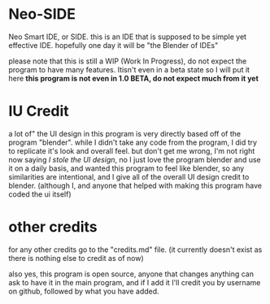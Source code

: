 # Neo-SIDE

Neo Smart IDE, or SIDE. this is an IDE that is supposed to be simple yet effective IDE. hopefully one day
it will be "the Blender of IDEs"

please note that this is still a WIP (Work In Progress), do not expect the program to have many features. Itisn't even in a beta state
so I will put it here
**this program is not even in 1.0 BETA, do not expect much from it yet**

# IU Credit

a lot of" the UI design in this program is very directly based off of the program "blender". while I didn't take any code from
the program, I did try to replicate it's look and overall feel. but don't get me wrong, I'm not right now saying _I stole the UI
design_, no I just love the program blender and use it on a daily basis, and wanted this program to feel like blender, so any similarities
are intentional, and I give all of the overall UI design credit to blender. (although I, and anyone that helped with making this program
have coded the ui itself)

# other credits

for any other credits go to the "credits.md" file. (it currently doesn't exist as there is nothing else to credit as of now)

also yes, this program is open source, anyone that changes anything can ask to have it in the main program, and if I add it I'll
credit you by username on github, followed by what you have added.
